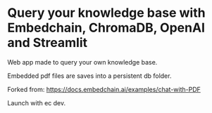 # Query your knowledge base with Embedchain, ChromaDB, OpenAI and Streamlit


Web app made to query your own knowledge base.

Embedded pdf files are saves into a persistent db folder.

Forked from: https://docs.embedchain.ai/examples/chat-with-PDF

Launch with ec dev.